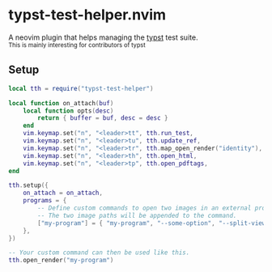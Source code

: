 # typst-test-helper.nvim

A neovim plugin that helps managing the [typst](https://github.com/typst/typst) test suite.\
<sup>This is mainly interesting for contributors of typst</sup>

## Setup

```lua
local tth = require("typst-test-helper")

local function on_attach(buf)
    local function opts(desc)
        return { buffer = buf, desc = desc }
    end
    vim.keymap.set("n", "<leader>tt", tth.run_test,                    opts("Run typst test"))
    vim.keymap.set("n", "<leader>tu", tth.update_ref,                  opts("Update typst test ref"))
    vim.keymap.set("n", "<leader>tr", tth.map_open_render("identity"), opts("Open typst test render"))
    vim.keymap.set("n", "<leader>th", tth.open_html,                   opts("Open typst test html"))
    vim.keymap.set("n", "<leader>tp", tth.open_pdftags,                opts("Open typst test pdftags"))
end

tth.setup({
    on_attach = on_attach,
    programs = {
        -- Define custom commands to open two images in an external program.
        -- The two image paths will be appended to the command.
        ["my-program"] = { "my-program", "--some-option", "--split-view" },
    },
})

-- Your custom command can then be used like this.
tth.open_render("my-program")
```
